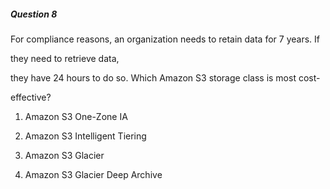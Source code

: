 ##### Question 8


For compliance reasons, an organization needs to retain data for 7 years. If

they need to retrieve data,


they have 24 hours to do so. Which Amazon S3 storage class is most cost-

effective?


1. Amazon S3 One-Zone IA

2. Amazon S3 Intelligent Tiering

3. Amazon S3 Glacier

4. Amazon S3 Glacier Deep Archive

